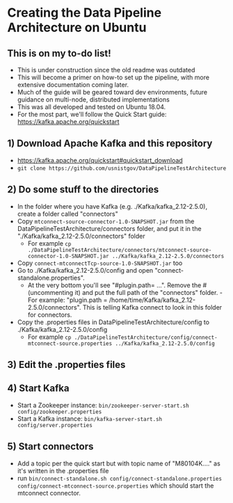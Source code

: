 # Creating the Data Pipeline Architecture on Ubuntu

## This is on my to-do list!
- This is under construction since the old readme was outdated
- This will become a primer on how-to set up the pipeline, with more extensive documentation coming later.
- Much of the guide will be geared toward dev environments, future guidance on multi-node, distributed implementations
- This was all developed and tested on Ubuntu 18.04.
- For the most part, we'll follow the Quick Start guide: https://kafka.apache.org/quickstart

## 1) Download Apache Kafka and this repository
- https://kafka.apache.org/quickstart#quickstart_download
- `git clone https://github.com/usnistgov/DataPipelineTestArchitecture`

## 2) Do some stuff to the directories
- In the folder where you have Kafka (e.g. ./Kafka/kafka_2.12-2.5.0), create a folder called "connectors"
- Copy `mtconnect-source-connector-1.0-SNAPSHOT.jar` from the DataPipelineTestArchitecture/connectors folder, and put it in the "./Kafka/kafka_2.12-2.5.0/connectors" folder
  - For example `cp ./DataPipelineTestArchitecture/connectors/mtconnect-source-connector-1.0-SNAPSHOT.jar ../Kafka/kafka_2.12-2.5.0/connectors`
- Copy `connect-mtconnectTcp-source-1.0-SNAPSHOT.jar` too
- Go to ./Kafka/kafka_2.12-2.5.0/config and open "connect-standalone.properties".
  - At the very bottom you'll see "#plugin.path= ...". Remove the # (uncommenting it) and put the full path of the "connectors" folder.     - For example: "plugin.path = /home/time/Kafka/kafka_2.12-2.5.0/connectors". This is telling Kafka connect to look in this folder for connectors.
- Copy the .properties files in DataPipelineTestArchitecture/config to ./Kafka/kafka_2.12-2.5.0/config
  - For example `cp ./DataPipelineTestArchitecture/config/connect-mtconnect-source.properties ../Kafka/kafka_2.12-2.5.0/config`

## 3) Edit the .properties files


## 4) Start Kafka
- Start a Zookeeper instance: `bin/zookeeper-server-start.sh config/zookeeper.properties`
- Start a Kafka instance: `bin/kafka-server-start.sh config/server.properties`

## 5) Start connectors
- Add a topic per the quick start but with topic name of "M80104K...." as it's written in the .properties file
- run `bin/connect-standalone.sh config/connect-standalone.properties config/connect-mtconnect-source.properties` which should start the mtconnect connector.
